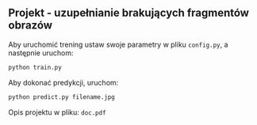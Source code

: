 ## Projekt - uzupełnianie brakujących fragmentów obrazów
Aby uruchomić trening ustaw swoje parametry w pliku `config.py`, a następnie uruchom: 
```bash
python train.py
```
Aby dokonać predykcji, uruchom:
```bash
python predict.py filename.jpg
```
Opis projektu w pliku: `doc.pdf`